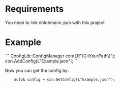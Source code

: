 <h1>Requirements</h1>
<p>You need to link nhlohmann json with this project</p>


<h1>Example</h1>
```
	ConfigLib::ConfigManager con(LR"(C:\YourPath\)");
	con.AddConfig(L"Example.json");
```
<p> Now you can get the config by: </p>

```
	auto& config = con.GetConfig(L"Example.json");
```
